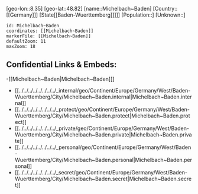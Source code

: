 ﻿---
location: [48.82,8.35]
mapzoom: [7,12] 
mapmarker: city 
type: City
tags:
- geo/City


SpocWebEntityId: 32460
isDeleted: false
confidential: public

---
[geo-lon::8.35]
[geo-lat::48.82]
[name::Michelbach~Baden]
[Country::[[Germany]]]
[State[[Baden-Wuerttemberg]]]]]
[Population::]
[Unknown::]


```leaflet
id: Michelbach~Baden
coordinates: [[Michelbach~Baden]]
markerFile: [[Michelbach~Baden]]
defaultZoom: 11 
maxZoom: 18
```


## Confidential Links & Embeds: 
-[[Michelbach~Baden|Michelbach~Baden]]] 
- [[../../../../../../../../_internal/geo/Continent/Europe/Germany/West/Baden-Wuerttemberg/City/Michelbach~Baden.internal|Michelbach~Baden.internal]] 
- [[../../../../../../../../_protect/geo/Continent/Europe/Germany/West/Baden-Wuerttemberg/City/Michelbach~Baden.protect|Michelbach~Baden.protect]] 
- [[../../../../../../../../_private/geo/Continent/Europe/Germany/West/Baden-Wuerttemberg/City/Michelbach~Baden.private|Michelbach~Baden.private]] 
- [[../../../../../../../../_personal/geo/Continent/Europe/Germany/West/Baden-Wuerttemberg/City/Michelbach~Baden.personal|Michelbach~Baden.personal]] 
- [[../../../../../../../../_secret/geo/Continent/Europe/Germany/West/Baden-Wuerttemberg/City/Michelbach~Baden.secret|Michelbach~Baden.secret]] 
